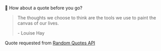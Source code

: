 📣 How about a quote before you go?

> The thoughts we choose to think are the tools we use to paint the canvas of our lives.
>
> <p>- Louise Hay</p>

Quote requested from [Random Quotes API](https://github.com/lukePeavey/quotable)
